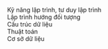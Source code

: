 Kỹ năng lập trình, tư duy lập trình  
Lập trình hướng đối tượng  
Cấu trúc dữ liệu  
Thuật toán  
Cơ sở dữ liệu